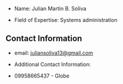 - Name: Julian Martin B. Soliva

- Field of Expertise: Systems administration

## Contact Information

- email: juliansoliva13@gmail.com

- Additional Contact Information:
- 09958665437 - Globe
